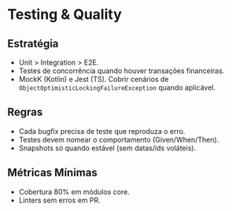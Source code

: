 # Testing & Quality

## Estratégia
- Unit > Integration > E2E.
- Testes de concorrência quando houver transações financeiras.
- MockK (Kotlin) e Jest (TS). Cobrir cenários de `ObjectOptimisticLockingFailureException` quando aplicável.

## Regras
- Cada bugfix precisa de teste que reproduza o erro.
- Testes devem nomear o comportamento (Given/When/Then).
- Snapshots só quando estável (sem datas/ids voláteis).

## Métricas Mínimas
- Cobertura 80% em módulos core.
- Linters sem erros em PR.
